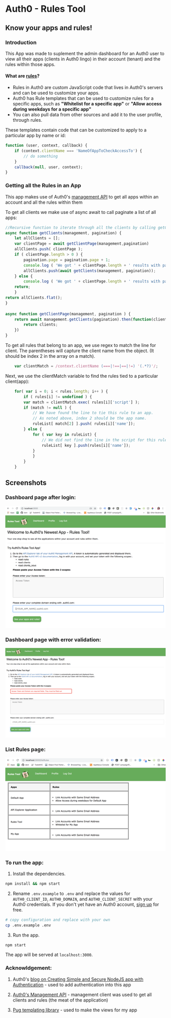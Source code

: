 # Auth0 - Rules Tool 
## Know your apps and rules!
### Introduction

This App was made to suplement the admin dashboard for an Auth0 user to view all their apps (clients in Auth0 lingo) in their account (tenant) and the rules within those apps.

#### What are [rules](https://docs.auth0.com/rules)?
- Rules in Auth0 are custom JavaScript code that lives in Auth0's servers and can be used to customize your apps.
- Auth0 has Rule templates that can be used to customize rules for a specific apps, such  as **"Whitelist for a specific app"** or **"Allow access during weekdays for a specific app"**
- You can also pull data from other sources and add it to the user profile, through rules.

These templates contain code that can be customized to apply to a particular app by name or id:

```javascript
function (user, context, callback) {
    if (context.clientName === 'NameOfAppToCheckAccessTo') {
        // do something
    }
    callback(null, user, context);
}
```

### Getting all the Rules in an App

This app makes use of Auth0's [management API](https://auth0.com/docs/api/management/v2/) to get all apps within an account and all the rules within them

To get all clients we make use of async await to call paginate a list of all apps:
```javascript
//Recursive function to iterate through all the clients by calling getClientsPage 
async function getClients(management, pagination) {
    let allClients = [];
    var clientPage = await getClientPage(management,pagination)
    allClients.push( clientPage );
    if ( clientPage.length > 0 ) {
        pagination.page = pagination.page + 1;
        console.log ( 'We got ' + clientPage.length + ' results with pagination of ' + pagination.per_page );
        allClients.push(await getClients(management, pagination));
    } else {
        console.log ( 'We got ' + clientPage.length + ' results with pagination of ' + pagination.per_page );
    return;
    }
return allClients.flat();
}

async function getClientPage(management, pagination ) {
    return await management.getClients(pagination).then(function(clients) {
        return clients;
    })
}
```

To get all rules that belong to an app, we use regex to match the line for client.  The parentheses will capture the client name from the object. (It should be index 2 in the array on a match).
```javascript
    var clientMatch = /context.clientName (===|!==|==|!=) '(.*?)'/;
```

Next, we use the clientMatch variable to find the rules tied to a particular client(app):
```javascript
    for( var i = 0; i < rules.length; i++ ) {
        if ( rules[i] != undefined ) {
        var match = clientMatch.exec( rules[i]['script'] );
        if (match != null ) {
            // We have found the line to tie this rule to an app. 
            // As noted above, index 2 should be the app name.
            ruleList[ match[2] ].push( rules[i]['name']);
        } else {
            for ( var key in ruleList) {
                // We did not find the line in the script for this rule. Assuming this should apply to ALL apps.
                ruleList[ key ].push(rules[i]['name']);
            }
            }
        }
    }
```

## Screenshots 

### Dashboard page after login:
![Alt text](./public/dashboardPage.png?raw=true "Dashboard view once logged in")

### Dashboard page with error validation: 
![Alt text](./public/dashboardWithErrorValidation.png?raw=true "Dashboard with error validation")

### List Rules page: 
![Alt text](./public/listRulesPage.png?raw=true "List Rules Page")


### To run the app:

1. Install the dependencies.

```bash
npm install && npm start
```

 2. Rename `.env.example` to `.env` and replace the values for `AUTH0_CLIENT_ID`, `AUTH0_DOMAIN`, and `AUTH0_CLIENT_SECRET` with your Auth0 credentials. If you don't yet have an Auth0 account, [sign up](https://auth0.com/signup) for free.

```bash
# copy configuration and replace with your own
cp .env.example .env
```

3. Run the app.

```bash
npm start
```

The app will be served at `localhost:3000`.

### Acknowldgement:

1. Auth0's [blog on Creating Simple and Secure NodeJS app with Authentication](https://auth0.com/blog/create-a-simple-and-secure-node-express-app/#Setting-Up-Real-World-Authentication-for-Node-js) - used to add authentication into this app

2. [Auth0's Management API](https://auth0.com/docs/api/management/v2/) - management client was used to get all clients and rules (the meat of the application)

3. [Pug templating library](https://pugjs.org/api/getting-started.html) - used to make the views for my app

